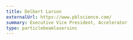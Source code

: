 ```yaml
---
title: Delbert Larson
externalUrl: https://www.pblscience.com/
summary: Executive Vice President, Accelerator
type: particlebeamlasersinc
---
```

